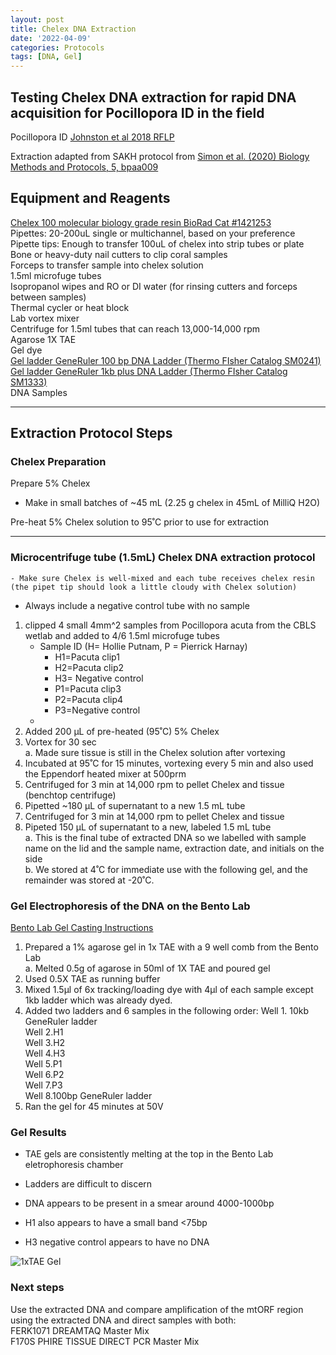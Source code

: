 ```yaml
---
layout: post
title: Chelex DNA Extraction
date: '2022-04-09'
categories: Protocols
tags: [DNA, Gel]
---
```

## Testing Chelex DNA extraction for rapid DNA acquisition for Pocillopora ID in the field

Pocillopora ID [Johnston et al 2018 RFLP](https://peerj.com/articles/4355/)

Extraction adapted from SAKH protocol from [Simon et al. (2020) Biology Methods and Protocols, 5, bpaa009](https://academic.oup.com/biomethods/article/5/1/bpaa009/5828218?login=true) 

## Equipment and Reagents
[Chelex 100 molecular biology grade resin BioRad Cat #1421253](https://www.bio-rad.com/en-us/product/chelex-100-molecular-biology-grade-resin?ID=bd6fd35e-c8ff-4515-9499-8af8ccbb3ca5)   
Pipettes: 20-200uL single or multichannel, based on your preference  
Pipette tips: Enough to transfer 100uL of chelex into strip tubes or plate  
Bone or heavy-duty nail cutters to clip coral samples  
Forceps to transfer sample into chelex solution   
1.5ml microfuge tubes   
Isopropanol wipes and RO or DI water (for rinsing cutters and forceps between samples)   
Thermal cycler or heat block  
Lab vortex mixer    
Centrifuge for 1.5ml tubes that can reach 13,000-14,000 rpm  
Agarose
1X TAE  
Gel dye  
[Gel ladder GeneRuler 100 bp DNA Ladder (Thermo FIsher Catalog SM0241)](https://github.com/hputnam/Putnam_Lab_Notebook/blob/master/images/SM0241_GeneRuler_100bp_DNALadder.pdf)  
[Gel ladder GeneRuler 1kb plus DNA Ladder (Thermo FIsher Catalog SM1333)](https://github.com/hputnam/Putnam_Lab_Notebook/blob/master/images/SM1333_GeneRuler_1kb_Plus_DNALadder.pdf)  
DNA Samples    

----------------
## Extraction Protocol Steps


### Chelex Preparation
Prepare 5% Chelex  
- Make in small batches of ~45 mL (2.25 g chelex in 45mL of MilliQ H2O)

Pre-heat 5% Chelex solution to 95˚C prior to use for extraction

----------------

### Microcentrifuge tube (1.5mL) Chelex DNA extraction protocol   
	- Make sure Chelex is well-mixed and each tube receives chelex resin (the pipet tip should look a little cloudy with Chelex solution)    
-	Always include a negative control tube with no sample

1.	clipped 4 small 4mm^2 samples from Pocillopora acuta from the CBLS wetlab and added to 4/6 1.5ml microfuge tubes
	- Sample ID (H= Hollie Putnam, P = Pierrick Harnay)
		- 	H1=Pacuta clip1
		-  H2=Pacuta clip2
		-  H3= Negative control
		-  P1=Pacuta clip3
		-  P2=Pacuta clip4
		-  P3=Negative control
	- 
2.	Added 200 µL of pre-heated (95˚C) 5% Chelex
3.	Vortex for 30 sec   
	a.	Made sure tissue is still in the Chelex solution after vortexing
4.	Incubated at 95˚C for 15 minutes, vortexing every 5 min and also used the Eppendorf heated mixer at 500prm   
5.	Centrifuged for 3 min at 14,000 rpm to pellet Chelex and tissue (benchtop centrifuge)
6.	Pipetted ~180 µL of supernatant to a new 1.5 mL tube
7.	Centrifuged for 3 min at 14,000 rpm to pellet Chelex and tissue 
8.	Pipeted 150 µL of supernatant to a new, labeled 1.5 mL tube   
a.		This is the final tube of extracted DNA so we labelled with sample name on the lid and the sample name, extraction date, and initials on the side   
b.		We stored at 4˚C for immediate use with the following gel, and the remainder was stored at -20˚C.

### Gel Electrophoresis of the DNA on the Bento Lab

[Bento Lab Gel Casting Instructions](https://bento.bio/resources/manual/gel-electrophoresis-and-transilluminator/#casting-a-gel)

1. Prepared a 1% agarose gel in 1x TAE with a 9 well comb from the Bento Lab   
	a. Melted 0.5g of agarose in 50ml of 1X TAE and poured gel 
2. Used 0.5X TAE as running buffer
3. Mixed 1.5µl of 6x tracking/loading dye with 4µl of each sample except 1kb ladder which was already dyed. 
3. Added two ladders and 6 samples in the following order:
	Well 1. 10kb GeneRuler ladder    
	Well 2.H1   
	Well 3.H2   
	Well 4.H3   
	Well 5.P1   
	Well 6.P2   
	Well 7.P3   
	Well 8.100bp GeneRuler ladder
4. Ran the gel for 45 minutes at 50V

### Gel Results
- TAE gels are consistently melting at the top in the Bento Lab eletrophoresis chamber

- Ladders are difficult to discern

- DNA appears to be present in a smear around 4000-1000bp

- H1 also appears to have a small band <75bp   

- H3 negative control appears to have no DNA

![1xTAE Gel](https://raw.githubusercontent.com/hputnam/Putnam_Lab_Notebook/master/images/20220409_Chelex_DNA_Gel.png)

### Next steps
Use the extracted DNA and compare amplification of the mtORF region using the extracted DNA and direct samples with both:   
FERK1071 DREAMTAQ Master Mix   
F170S PHIRE TISSUE DIRECT PCR Master Mix  
 
 


